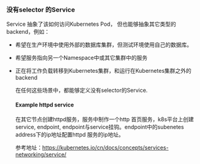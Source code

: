 ### 没有selector 的Service
Service 抽象了该如何访问Kubernetes Pod， 但也能够抽象其它类型的backend，例如：
* 希望在生产环境中使用外部的数据库集群，但测试环境使用自己的数据库。
* 希望服务指向另一个Namespace中或其它集群中的服务
* 正在将工作负载转移到Kubernetes集群，和运行在Kubernetes集群之外的backend
  
  在任何这些场景中，都能够定义没有selector的Service.

  #### Example httpd service
  在其它节点创建httpd服务，服务中制作一个http 首页服务，k8s平台上创建service, endpoint, endpoint与service挂钩。endpoint中的subenetes address下的ip地址配置httpd 服务的ip地址。

  参考地址：https://kubernetes.io/cn/docs/concepts/services-networking/service/